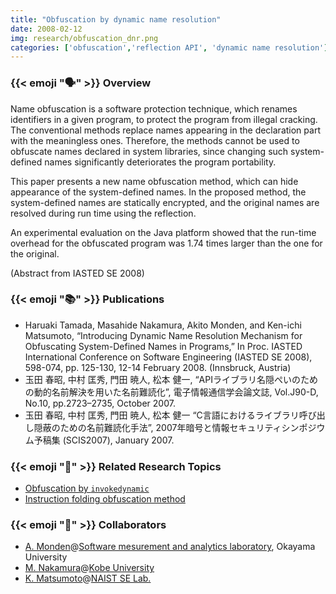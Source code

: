 ```yaml
---
title: "Obfuscation by dynamic name resolution"
date: 2008-02-12
img: research/obfuscation_dnr.png
categories: ['obfuscation','reflection API', 'dynamic name resolution']
---
```


### {{< emoji ":speaking_head:" >}} Overview

Name obfuscation is a software protection technique, which renames identifiers in a given program, to protect the program from illegal cracking.
The conventional methods replace names appearing in the declaration part with the meaningless ones. 
Therefore, the methods cannot be used to obfuscate names declared in system libraries, since changing such system-defined names significantly deteriorates the program portability.

This paper presents a new name obfuscation method, which can hide appearance of the system-defined names.
In the proposed method, the system-defined names are statically encrypted, and the original names are resolved during run time using the reflection.

An experimental evaluation on the Java platform showed that the run-time overhead for the obfuscated program was 1.74 times larger than the one for the original.

(Abstract from IASTED SE 2008)

### {{< emoji ":books:" >}} Publications

* Haruaki Tamada, Masahide Nakamura, Akito Monden, and Ken-ichi Matsumoto, “Introducing Dynamic Name Resolution Mechanism for Obfuscating System-Defined Names in Programs,” In Proc. IASTED International Conference on Software Engineering (IASTED SE 2008), 598-074, pp. 125-130, 12-14 February 2008. (Innsbruck, Austria)
* 玉田 春昭, 中村 匡秀, 門田 暁人, 松本 健一, “APIライブラリ名隠ぺいのための動的名前解決を用いた名前難読化”, 電子情報通信学会論文誌, Vol.J90-D, No.10, pp.2723–2735, October 2007. 
* 玉田 春昭, 中村 匡秀, 門田 暁人, 松本 健一 “C言語におけるライブラリ呼び出し隠蔽のための名前難読化手法”, 2007年暗号と情報セキュリティシンポジウム予稿集 (SCIS2007), January 2007.

### {{< emoji ":mag_right:" >}} Related Research Topics

* [Obfuscation by `invokedynamic`](../obfuscation_by_invokedynamic)
* [Instruction folding obfuscation method](../obfuscation_by_method_folding)

### {{< emoji ":handshake:" >}} Collaborators

* [A. Monden](http://digi-ana.sakura.ne.jp/)@[Software mesurement and analytics laboratory](http://analytics.jpn.org/index-e.html), Okayama University
* [M. Nakamura](http://www27.cs.kobe-u.ac.jp/~masa-n/)@[Kobe University](http://www27.cs.kobe-u.ac.jp/wiki/home/)
* [K. Matsumoto](http://isw3.naist.jp/~matumoto/)@[NAIST SE Lab.](https://se-naist.jp)
